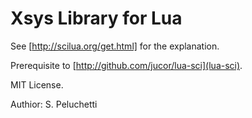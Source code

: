 # Xsys Library for Lua

See [http://scilua.org/get.html] for the explanation.

Prerequisite to [http://github.com/jucor/lua-sci](lua-sci).

MIT License.

Authior: S. Peluchetti
